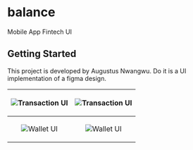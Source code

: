 # balance

Mobile App Fintech UI

## Getting Started

This project is developed by Augustus Nwangwu. Do it is a UI implementation of a figma design.


| <p align="center"><img src="https://i.ibb.co/6Rwt0yd/Screenshot-1698756391.png" alt="Transaction UI"></p> | <p align="center"><img src="https://i.ibb.co/7y5Z2Rb/Screenshot-1698756403.png" alt="Transaction UI"></p> |
|-----------------------------------------------------------------------------------------------------------|-----------------------------------------------------------------------------------------------------------------|
| <p align="center"><img src="https://i.ibb.co/smmbWRk/Screenshot-1698756417.png" alt="Wallet UI"></p>      | <p align="center"><img src="https://ibb.co/2SV8yWv" alt="Wallet UI"></p> |